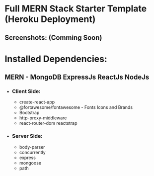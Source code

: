 # Full MERN Stack Starter Template (Heroku Deployment)

## Screenshots: (Comming Soon)

# Installed Dependencies: 
  ## MERN - MongoDB ExpressJs ReactJs NodeJs 
  
  - ### Client Side: 
     * create-react-app
     * @fortawesome/fontawesome - Fonts Icons and Brands 
     * Bootstrap 
     * http-proxy-middleware 
     * react-router-dom reactstrap 
  - ### Server Side: 
     * body-parser 
     * concurrently 
     * express 
     * mongoose 
     * path
